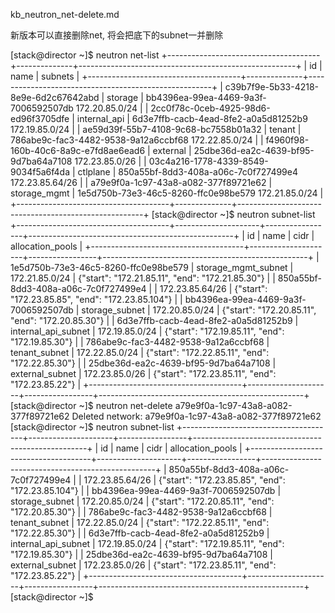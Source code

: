 
kb_neutron_net-delete.md 

新版本可以直接删除net,  将会把底下的subnet一并删除

 [stack@director ~]$ neutron net-list
+--------------------------------------+--------------+------------------------------------------------------+
| id                                   | name         | subnets                                              |
+--------------------------------------+--------------+------------------------------------------------------+
| c39b7f9e-5b33-4218-8e9e-6d2c67642abd | storage      | bb4396ea-99ea-4469-9a3f-7006592507db 172.20.85.0/24  |
| 2cc0f78c-0ceb-4925-98d6-ed96f3705dfe | internal_api | 6d3e7ffb-cacb-4ead-8fe2-a0a5d81252b9 172.19.85.0/24  |
| ae59d39f-55b7-4108-9c68-bc7558b01a32 | tenant       | 786abe9c-fac3-4482-9538-9a12a6ccbf68 172.22.85.0/24  |
| f4960f98-160b-40c6-8a9c-e7fd8ae6ead6 | external     | 25dbe36d-ea2c-4639-bf95-9d7ba64a7108 172.23.85.0/26  |
| 03c4a216-1778-4339-8549-9034f5a6f4da | ctlplane     | 850a55bf-8dd3-408a-a06c-7c0f727499e4 172.23.85.64/26 |
| a79e9f0a-1c97-43a8-a082-377f89721e62 | storage_mgmt | 1e5d750b-73e3-46c5-8260-ffc0e98be579 172.21.85.0/24  |
+--------------------------------------+--------------+------------------------------------------------------+
[stack@director ~]$ neutron subnet-list
+--------------------------------------+---------------------+-----------------+---------------------------------------------------+
| id                                   | name                | cidr            | allocation_pools                                  |
+--------------------------------------+---------------------+-----------------+---------------------------------------------------+
| 1e5d750b-73e3-46c5-8260-ffc0e98be579 | storage_mgmt_subnet | 172.21.85.0/24  | {"start": "172.21.85.11", "end": "172.21.85.30"}  |
| 850a55bf-8dd3-408a-a06c-7c0f727499e4 |                     | 172.23.85.64/26 | {"start": "172.23.85.85", "end": "172.23.85.104"} |
| bb4396ea-99ea-4469-9a3f-7006592507db | storage_subnet      | 172.20.85.0/24  | {"start": "172.20.85.11", "end": "172.20.85.30"}  |
| 6d3e7ffb-cacb-4ead-8fe2-a0a5d81252b9 | internal_api_subnet | 172.19.85.0/24  | {"start": "172.19.85.11", "end": "172.19.85.30"}  |
| 786abe9c-fac3-4482-9538-9a12a6ccbf68 | tenant_subnet       | 172.22.85.0/24  | {"start": "172.22.85.11", "end": "172.22.85.30"}  |
| 25dbe36d-ea2c-4639-bf95-9d7ba64a7108 | external_subnet     | 172.23.85.0/26  | {"start": "172.23.85.11", "end": "172.23.85.22"}  |
+--------------------------------------+---------------------+-----------------+---------------------------------------------------+
[stack@director ~]$ neutron net-delete a79e9f0a-1c97-43a8-a082-377f89721e62
Deleted network: a79e9f0a-1c97-43a8-a082-377f89721e62
[stack@director ~]$ neutron subnet-list
+--------------------------------------+---------------------+-----------------+---------------------------------------------------+
| id                                   | name                | cidr            | allocation_pools                                  |
+--------------------------------------+---------------------+-----------------+---------------------------------------------------+
| 850a55bf-8dd3-408a-a06c-7c0f727499e4 |                     | 172.23.85.64/26 | {"start": "172.23.85.85", "end": "172.23.85.104"} |
| bb4396ea-99ea-4469-9a3f-7006592507db | storage_subnet      | 172.20.85.0/24  | {"start": "172.20.85.11", "end": "172.20.85.30"}  |
| 786abe9c-fac3-4482-9538-9a12a6ccbf68 | tenant_subnet       | 172.22.85.0/24  | {"start": "172.22.85.11", "end": "172.22.85.30"}  |
| 6d3e7ffb-cacb-4ead-8fe2-a0a5d81252b9 | internal_api_subnet | 172.19.85.0/24  | {"start": "172.19.85.11", "end": "172.19.85.30"}  |
| 25dbe36d-ea2c-4639-bf95-9d7ba64a7108 | external_subnet     | 172.23.85.0/26  | {"start": "172.23.85.11", "end": "172.23.85.22"}  |
+--------------------------------------+---------------------+-----------------+---------------------------------------------------+
[stack@director ~]$ 

